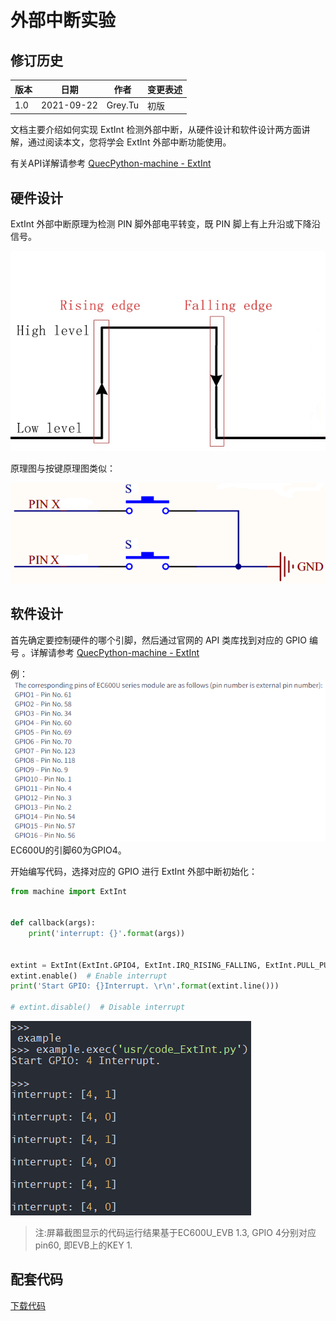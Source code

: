 # 外部中断实验

## 修订历史

| 版本 | 日期       | 作者    | 变更表述 |
| ---- | ---------- | ------- | -------- |
| 1.0  | 2021-09-22 | Grey.Tu | 初版     |

文档主要介绍如何实现 ExtInt 检测外部中断，从硬件设计和软件设计两方面讲解，通过阅读本文，您将学会 ExtInt 外部中断功能使用。

有关API详解请参考 [QuecPython-machine - ExtInt](https://python.quectel.com/wiki/#/zh-cn/api/QuecPythonClasslib?id=extint)



## 硬件设计

ExtInt 外部中断原理为检测 PIN 脚外部电平转变，既 PIN 脚上有上升沿或下降沿信号。

![media_ExtInt_1](media/media_ExtInt_1.jpg)

原理图与按键原理图类似：

![media_ExtInt_2](media/media_ExtInt_2.jpg)

## 软件设计

首先确定要控制硬件的哪个引脚，然后通过官网的 API 类库找到对应的 GPIO 编号 。详解请参考  [QuecPython-machine - ExtInt](https://python.quectel.com/wiki/#/zh-cn/api/QuecPythonClasslib?id=extint)

例： ![media_ExtInt_3](media/media_ExtInt_3.jpg)EC600U的引脚60为GPIO4。

开始编写代码，选择对应的 GPIO 进行 ExtInt 外部中断初始化：

```python
from machine import ExtInt


def callback(args):
    print('interrupt: {}'.format(args))


extint = ExtInt(ExtInt.GPIO4, ExtInt.IRQ_RISING_FALLING, ExtInt.PULL_PU, callback)  # Create object
extint.enable()  # Enable interrupt
print('Start GPIO: {}Interrupt. \r\n'.format(extint.line()))

# extint.disable()  # Disable interrupt 
```

![media_ExtInt_4](media/media_ExtInt_4.jpg)

> 注:屏幕截图显示的代码运行结果基于EC600U_EVB 1.3, GPIO 4分别对应pin60, 即EVB上的KEY 1. 

## 配套代码

<!-- * [下载代码](code/code_ExtInt.py) -->
 <a href="code/code_ExtInt.py" target="_blank">下载代码</a>

